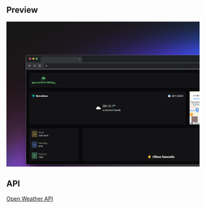 ## Preview

![Preview](https://github.com/Ulises-Saucedo/WeatherWhiz/blob/main/preview.jpg)

## API

<a href="https://openweathermap.org/">Open Weather API</a>
